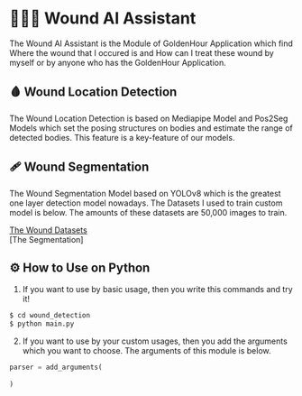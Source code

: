 # 🧑🏻‍⚕️ Wound AI Assistant

The Wound AI Assistant is the Module of GoldenHour Application which find Where the wound that I occured is and How can I treat these wound by myself or by anyone who has the GoldenHour Application.


## 🩸 Wound Location Detection

The Wound Location Detection is based on Mediapipe Model and Pos2Seg Models which set the posing structures on bodies and estimate the range of detected bodies. This feature is a key-feature of our models.


## 🩹 Wound Segmentation

The Wound Segmentation Model based on YOLOv8 which is the greatest one layer detection model nowadays. The Datasets I used to train custom model is below. The amounts of these datasets are 50,000 images to train.

[The Wound Datasets](https://github.com/uwm-bigdata/wound-segmentation)
<br>
[The Segmentation]


## ⚙️ How to Use on Python

1. If you want to use by basic usage, then you write this commands and try it!

```bash
$ cd wound_detection
$ python main.py 
```

2. If you want to use by your custom usages, then you add the arguments which you want to choose. The arguments of this module is below.

```python
parser = add_arguments(
  
)
```


